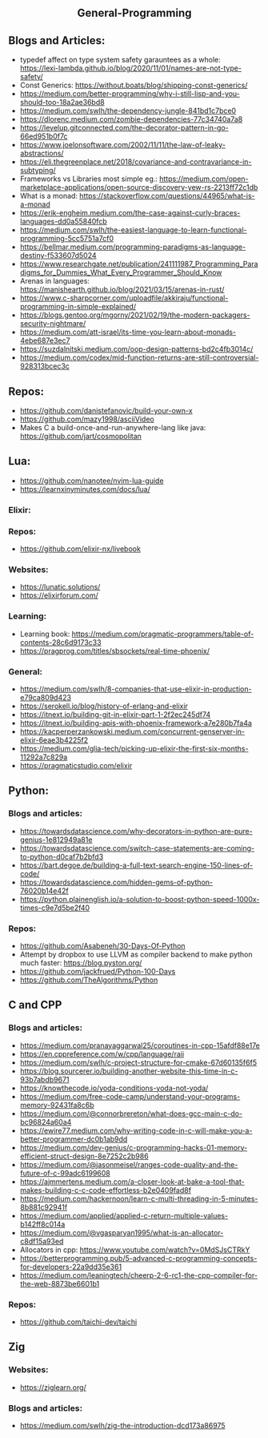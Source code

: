 <h2 align="center">General-Programming</h2>

## Blogs and Articles:

- typedef affect on type system safety garauntees as a whole: https://lexi-lambda.github.io/blog/2020/11/01/names-are-not-type-safety/
- Const Generics: https://without.boats/blog/shipping-const-generics/
- https://medium.com/better-programming/why-i-still-lisp-and-you-should-too-18a2ae36bd8
- https://medium.com/swlh/the-dependency-jungle-841bd1c7bce0
- https://dlorenc.medium.com/zombie-dependencies-77c34740a7a8
- https://levelup.gitconnected.com/the-decorator-pattern-in-go-66ed951b0f7c
- https://www.joelonsoftware.com/2002/11/11/the-law-of-leaky-abstractions/
- https://eli.thegreenplace.net/2018/covariance-and-contravariance-in-subtyping/
- Frameworks vs Libraries most simple eg.: https://medium.com/open-marketplace-applications/open-source-discovery-yew-rs-2213ff72c1db
- What is a monad: https://stackoverflow.com/questions/44965/what-is-a-monad
- https://erik-engheim.medium.com/the-case-against-curly-braces-languages-dd0a55840fcb
- https://medium.com/swlh/the-easiest-language-to-learn-functional-programming-5cc5751a7cf0
- https://bellmar.medium.com/programming-paradigms-as-language-destiny-f533607d5024
- https://www.researchgate.net/publication/241111987_Programming_Paradigms_for_Dummies_What_Every_Programmer_Should_Know
- Arenas in languages: https://manishearth.github.io/blog/2021/03/15/arenas-in-rust/
- https://www.c-sharpcorner.com/uploadfile/akkiraju/functional-programming-in-simple-explained/
- https://blogs.gentoo.org/mgorny/2021/02/19/the-modern-packagers-security-nightmare/
- https://medium.com/att-israel/its-time-you-learn-about-monads-4ebe687e3ec7
- https://suzdalnitski.medium.com/oop-design-patterns-bd2c4fb3014c/
- https://medium.com/codex/mid-function-returns-are-still-controversial-928313bcec3c

## Repos:

- https://github.com/danistefanovic/build-your-own-x
- https://github.com/mazy1998/asciiVideo
- Makes C a build-once-and-run-anywhere-lang like java: https://github.com/jart/cosmopolitan

## Lua:

- https://github.com/nanotee/nvim-lua-guide
- https://learnxinyminutes.com/docs/lua/

### Elixir:

### Repos:

- https://github.com/elixir-nx/livebook

### Websites:

- https://lunatic.solutions/
- https://elixirforum.com/

### Learning:

- Learning book: https://medium.com/pragmatic-programmers/table-of-contents-28c6d9173c33
- https://pragprog.com/titles/sbsockets/real-time-phoenix/

### General:

- https://medium.com/swlh/8-companies-that-use-elixir-in-production-e79ca809d423
- https://serokell.io/blog/history-of-erlang-and-elixir
- https://itnext.io/building-git-in-elixir-part-1-2f2ec245df74
- https://itnext.io/building-apis-with-phoenix-framework-a7e280b7fa4a
- https://kacperperzankowski.medium.com/concurrent-genserver-in-elixir-6eae3b4225f2
- https://medium.com/glia-tech/picking-up-elixir-the-first-six-months-11292a7c829a
- https://pragmaticstudio.com/elixir

## Python:

### Blogs and articles:

- https://towardsdatascience.com/why-decorators-in-python-are-pure-genius-1e812949a81e
- https://towardsdatascience.com/switch-case-statements-are-coming-to-python-d0caf7b2bfd3
- https://bart.degoe.de/building-a-full-text-search-engine-150-lines-of-code/
- https://towardsdatascience.com/hidden-gems-of-python-76020b14e42f
- https://python.plainenglish.io/a-solution-to-boost-python-speed-1000x-times-c9e7d5be2f40

### Repos:

- https://github.com/Asabeneh/30-Days-Of-Python
- Attempt by dropbox to use LLVM as compiler backend to make python much faster: https://blog.pyston.org/
- https://github.com/jackfrued/Python-100-Days
- https://github.com/TheAlgorithms/Python

## C and CPP

### Blogs and articles:

- https://medium.com/pranayaggarwal25/coroutines-in-cpp-15afdf88e17e
- https://en.cppreference.com/w/cpp/language/raii
- https://medium.com/swlh/c-project-structure-for-cmake-67d60135f6f5
- https://blog.sourcerer.io/building-another-website-this-time-in-c-93b7abdb9671
- https://knowthecode.io/yoda-conditions-yoda-not-yoda/
- https://medium.com/free-code-camp/understand-your-programs-memory-92431fa8c6b
- https://medium.com/@connorbrereton/what-does-gcc-main-c-do-bc96824a60a4
- https://ewire77.medium.com/why-writing-code-in-c-will-make-you-a-better-programmer-dc0b1ab9dd
- https://medium.com/dev-genius/c-programming-hacks-01-memory-efficient-struct-design-8e7252c2b986
- https://medium.com/@jasonmeisel/ranges-code-quality-and-the-future-of-c-99adc6199608
- https://ajmmertens.medium.com/a-closer-look-at-bake-a-tool-that-makes-building-c-c-code-effortless-b2e0409fad8f
- https://medium.com/hackernoon/learn-c-multi-threading-in-5-minutes-8b881c92941f
- https://medium.com/applied/applied-c-return-multiple-values-b142ff8c014a
- https://medium.com/@vgasparyan1995/what-is-an-allocator-c8df15a93ed
- Allocators in cpp: https://www.youtube.com/watch?v=0MdSJsCTRkY
- https://betterprogramming.pub/5-advanced-c-programming-concepts-for-developers-22a9dd35e361
- https://medium.com/leaningtech/cheerp-2-6-rc1-the-cpp-compiler-for-the-web-8873be6601b1

### Repos:

- https://github.com/taichi-dev/taichi

## Zig

### Websites:

- https://ziglearn.org/

### Blogs and articles:

- https://medium.com/swlh/zig-the-introduction-dcd173a86975

